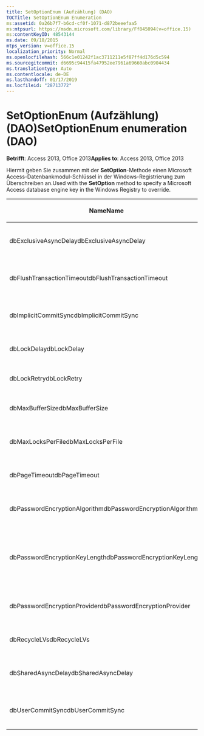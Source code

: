 ```yaml
---
title: SetOptionEnum (Aufzählung) (DAO)
TOCTitle: SetOptionEnum Enumeration
ms:assetid: 0a26b7f7-b6cd-cf0f-1071-d872beeefaa5
ms:mtpsurl: https://msdn.microsoft.com/library/Ff845094(v=office.15)
ms:contentKeyID: 48543144
ms.date: 09/18/2015
mtps_version: v=office.15
localization_priority: Normal
ms.openlocfilehash: 566c1e01242f1ac3711211e5f87ff4d176d5c594
ms.sourcegitcommit: d6695c94415fa47952ee7961a69660abc0904434
ms.translationtype: Auto
ms.contentlocale: de-DE
ms.lasthandoff: 01/17/2019
ms.locfileid: "28713772"
---
```

# <a name="setoptionenum-enumeration-dao"></a><span data-ttu-id="53ed2-102">SetOptionEnum (Aufzählung) (DAO)</span><span class="sxs-lookup"><span data-stu-id="53ed2-102">SetOptionEnum enumeration (DAO)</span></span>


<span data-ttu-id="53ed2-103">**Betrifft**: Access 2013, Office 2013</span><span class="sxs-lookup"><span data-stu-id="53ed2-103">**Applies to**: Access 2013, Office 2013</span></span>

<span data-ttu-id="53ed2-104">Hiermit geben Sie zusammen mit der **SetOption**-Methode einen Microsoft Access-Datenbankmodul-Schlüssel in der Windows-Registrierung zum Überschreiben an.</span><span class="sxs-lookup"><span data-stu-id="53ed2-104">Used with the **SetOption** method to specify a Microsoft Access database engine key in the Windows Registry to override.</span></span>

<table>
<colgroup>
<col style="width: 33%" />
<col style="width: 33%" />
<col style="width: 33%" />
</colgroup>
<thead>
<tr class="header">
<th><p><span data-ttu-id="53ed2-105">Name</span><span class="sxs-lookup"><span data-stu-id="53ed2-105">Name</span></span></p></th>
<th><p><span data-ttu-id="53ed2-106">Wert</span><span class="sxs-lookup"><span data-stu-id="53ed2-106">Value</span></span></p></th>
<th><p><span data-ttu-id="53ed2-107">Beschreibung</span><span class="sxs-lookup"><span data-stu-id="53ed2-107">Description</span></span></p></th>
</tr>
</thead>
<tbody>
<tr class="odd">
<td><p><span data-ttu-id="53ed2-108">dbExclusiveAsyncDelay</span><span class="sxs-lookup"><span data-stu-id="53ed2-108">dbExclusiveAsyncDelay</span></span></p></td>
<td><p><span data-ttu-id="53ed2-109">60</span><span class="sxs-lookup"><span data-stu-id="53ed2-109">60</span></span></p></td>
<td><p><span data-ttu-id="53ed2-110">Der Schlüssel ExclusiveAsyncDelay.</span><span class="sxs-lookup"><span data-stu-id="53ed2-110">The ExclusiveAsyncDelay key.</span></span></p></td>
</tr>
<tr class="even">
<td><p><span data-ttu-id="53ed2-111">dbFlushTransactionTimeout</span><span class="sxs-lookup"><span data-stu-id="53ed2-111">dbFlushTransactionTimeout</span></span></p></td>
<td><p><span data-ttu-id="53ed2-112">66</span><span class="sxs-lookup"><span data-stu-id="53ed2-112">66</span></span></p></td>
<td><p><span data-ttu-id="53ed2-113">Der Schlüssel FlushTransactionTimeout.</span><span class="sxs-lookup"><span data-stu-id="53ed2-113">The FlushTransactionTimeout key.</span></span></p></td>
</tr>
<tr class="odd">
<td><p><span data-ttu-id="53ed2-114">dbImplicitCommitSync</span><span class="sxs-lookup"><span data-stu-id="53ed2-114">dbImplicitCommitSync</span></span></p></td>
<td><p><span data-ttu-id="53ed2-115">59</span><span class="sxs-lookup"><span data-stu-id="53ed2-115">59</span></span></p></td>
<td><p><span data-ttu-id="53ed2-116">Der Schlüssel ImplicitCommitSync.</span><span class="sxs-lookup"><span data-stu-id="53ed2-116">The ImplicitCommitSync key.</span></span></p></td>
</tr>
<tr class="even">
<td><p><span data-ttu-id="53ed2-117">dbLockDelay</span><span class="sxs-lookup"><span data-stu-id="53ed2-117">dbLockDelay</span></span></p></td>
<td><p><span data-ttu-id="53ed2-118">63</span><span class="sxs-lookup"><span data-stu-id="53ed2-118">63</span></span></p></td>
<td><p><span data-ttu-id="53ed2-119">Der Schlüssel LockDelay.</span><span class="sxs-lookup"><span data-stu-id="53ed2-119">The LockDelay key.</span></span></p></td>
</tr>
<tr class="odd">
<td><p><span data-ttu-id="53ed2-120">dbLockRetry</span><span class="sxs-lookup"><span data-stu-id="53ed2-120">dbLockRetry</span></span></p></td>
<td><p><span data-ttu-id="53ed2-121">57</span><span class="sxs-lookup"><span data-stu-id="53ed2-121">57</span></span></p></td>
<td><p><span data-ttu-id="53ed2-122">Der Schlüssel LockRetry.</span><span class="sxs-lookup"><span data-stu-id="53ed2-122">The LockRetry key.</span></span></p></td>
</tr>
<tr class="even">
<td><p><span data-ttu-id="53ed2-123">dbMaxBufferSize</span><span class="sxs-lookup"><span data-stu-id="53ed2-123">dbMaxBufferSize</span></span></p></td>
<td><p><span data-ttu-id="53ed2-124">8</span><span class="sxs-lookup"><span data-stu-id="53ed2-124">8</span></span></p></td>
<td><p><span data-ttu-id="53ed2-125">Der Schlüssel MaxBufferSize.</span><span class="sxs-lookup"><span data-stu-id="53ed2-125">The MaxBufferSize key.</span></span></p></td>
</tr>
<tr class="odd">
<td><p><span data-ttu-id="53ed2-126">dbMaxLocksPerFile</span><span class="sxs-lookup"><span data-stu-id="53ed2-126">dbMaxLocksPerFile</span></span></p></td>
<td><p><span data-ttu-id="53ed2-127">62</span><span class="sxs-lookup"><span data-stu-id="53ed2-127">62</span></span></p></td>
<td><p><span data-ttu-id="53ed2-128">Der Schlüssel MaxLocksPerFile.</span><span class="sxs-lookup"><span data-stu-id="53ed2-128">The MaxLocksPerFile key.</span></span></p></td>
</tr>
<tr class="even">
<td><p><span data-ttu-id="53ed2-129">dbPageTimeout</span><span class="sxs-lookup"><span data-stu-id="53ed2-129">dbPageTimeout</span></span></p></td>
<td><p><span data-ttu-id="53ed2-130">6</span><span class="sxs-lookup"><span data-stu-id="53ed2-130">6</span></span></p></td>
<td><p><span data-ttu-id="53ed2-131">Der Schlüssel PageTimeout.</span><span class="sxs-lookup"><span data-stu-id="53ed2-131">The PageTimeout key.</span></span></p></td>
</tr>
<tr class="odd">
<td><p><span data-ttu-id="53ed2-132">dbPasswordEncryptionAlgorithm</span><span class="sxs-lookup"><span data-stu-id="53ed2-132">dbPasswordEncryptionAlgorithm</span></span></p></td>
<td><p><span data-ttu-id="53ed2-133">81</span><span class="sxs-lookup"><span data-stu-id="53ed2-133">81</span></span></p></td>
<td><p><span data-ttu-id="53ed2-134">Der Name des Verschlüsselungsalgorithmus.</span><span class="sxs-lookup"><span data-stu-id="53ed2-134">The name of the encryption algorithm.</span></span></p></td>
</tr>
<tr class="even">
<td><p><span data-ttu-id="53ed2-135">dbPasswordEncryptionKeyLength</span><span class="sxs-lookup"><span data-stu-id="53ed2-135">dbPasswordEncryptionKeyLength</span></span></p></td>
<td><p><span data-ttu-id="53ed2-136">82</span><span class="sxs-lookup"><span data-stu-id="53ed2-136">82</span></span></p></td>
<td><p><span data-ttu-id="53ed2-p101">Die Länge des Verschlüsselungsschlüssels. Dies muss ein Vielfaches von 8 sein, die Mindestlänge beträgt 40.</span><span class="sxs-lookup"><span data-stu-id="53ed2-p101">The encryption key length. Must be a multiple of 8, starting at 40.</span></span></p></td>
</tr>
<tr class="odd">
<td><p><span data-ttu-id="53ed2-139">dbPasswordEncryptionProvider</span><span class="sxs-lookup"><span data-stu-id="53ed2-139">dbPasswordEncryptionProvider</span></span></p></td>
<td><p><span data-ttu-id="53ed2-140">80</span><span class="sxs-lookup"><span data-stu-id="53ed2-140">80</span></span></p></td>
<td><p><span data-ttu-id="53ed2-141">Der Name des Verschlüsselungsanbieters.</span><span class="sxs-lookup"><span data-stu-id="53ed2-141">The name of the encryption provider.</span></span></p></td>
</tr>
<tr class="even">
<td><p><span data-ttu-id="53ed2-142">dbRecycleLVs</span><span class="sxs-lookup"><span data-stu-id="53ed2-142">dbRecycleLVs</span></span></p></td>
<td><p><span data-ttu-id="53ed2-143">65</span><span class="sxs-lookup"><span data-stu-id="53ed2-143">65</span></span></p></td>
<td><p><span data-ttu-id="53ed2-144">Der Schlüssel RecycleLVs.</span><span class="sxs-lookup"><span data-stu-id="53ed2-144">The RecycleLVs key.</span></span></p></td>
</tr>
<tr class="odd">
<td><p><span data-ttu-id="53ed2-145">dbSharedAsyncDelay</span><span class="sxs-lookup"><span data-stu-id="53ed2-145">dbSharedAsyncDelay</span></span></p></td>
<td><p><span data-ttu-id="53ed2-146">61</span><span class="sxs-lookup"><span data-stu-id="53ed2-146">61</span></span></p></td>
<td><p><span data-ttu-id="53ed2-147">Der Schlüssel SharedAsyncDelay.</span><span class="sxs-lookup"><span data-stu-id="53ed2-147">The SharedAsyncDelay key.</span></span></p></td>
</tr>
<tr class="even">
<td><p><span data-ttu-id="53ed2-148">dbUserCommitSync</span><span class="sxs-lookup"><span data-stu-id="53ed2-148">dbUserCommitSync</span></span></p></td>
<td><p><span data-ttu-id="53ed2-149">58</span><span class="sxs-lookup"><span data-stu-id="53ed2-149">58</span></span></p></td>
<td><p><span data-ttu-id="53ed2-150">Der Schlüssel UserCommitSync.</span><span class="sxs-lookup"><span data-stu-id="53ed2-150">The UserCommitSync key.</span></span></p></td>
</tr>
</tbody>
</table>

